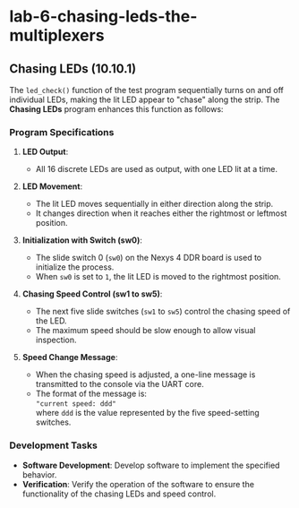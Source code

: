 # lab-6-chasing-leds-the-multiplexers

## Chasing LEDs (10.10.1)

The `led_check()` function of the test program sequentially turns on and off individual LEDs, making the lit LED appear to "chase" along the strip. The **Chasing LEDs** program enhances this function as follows:

### Program Specifications

1. **LED Output**:
   - All 16 discrete LEDs are used as output, with one LED lit at a time.

2. **LED Movement**:
   - The lit LED moves sequentially in either direction along the strip.
   - It changes direction when it reaches either the rightmost or leftmost position.

3. **Initialization with Switch (sw0)**:
   - The slide switch 0 (`sw0`) on the Nexys 4 DDR board is used to initialize the process.
   - When `sw0` is set to `1`, the lit LED is moved to the rightmost position.

4. **Chasing Speed Control (sw1 to sw5)**:
   - The next five slide switches (`sw1` to `sw5`) control the chasing speed of the LED.
   - The maximum speed should be slow enough to allow visual inspection.

5. **Speed Change Message**:
   - When the chasing speed is adjusted, a one-line message is transmitted to the console via the UART core.
   - The format of the message is:  
     `"current speed: ddd"`  
     where `ddd` is the value represented by the five speed-setting switches.

### Development Tasks

- **Software Development**: Develop software to implement the specified behavior.
- **Verification**: Verify the operation of the software to ensure the functionality of the chasing LEDs and speed control.
